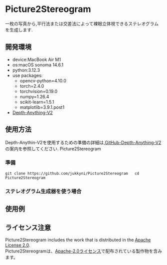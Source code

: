 # Picture2Stereogram
一枚の写真から,平行法または交差法によって裸眼立体視できるステレオグラムを生成します.

## 開発環境
- device:MacBook Air M1
- os:macOS sonoma 14.6.1
- python:3.12.3
- use packages:
    - opencv-python=4.10.0
    - torch=2.4.0
    - torchvision=0.19.0
    - numpy=1.26.4
    - scikit-learn=1.5.1
    - matplotlib=3.9.1.post1
- [Depth-Anything-V2](https://github.com/DepthAnything/Depth-Anything-V2)

## 使用方法
Depth-Anythin-V2を使用するための準備の詳細は,[GitHub-Depth-Anything-V2](https://github.com/DepthAnything/Depth-Anything-V2)の案内を参照してください.
Picture2Stereogram
### 準備
`
git clone https://github.com/jukkyni/Picture2Stereogram  
cd Picture2Stereogram
`
### ステレオグラム生成器を使う場合


## 使用例

## ライセンス注意
Picture2Stereogram includes the work that is distributed in the [Apache License 2.0](http://www.apache.org/licenses/LICENSE-2.0).  
Picture2Stereogramは、[Apache-2.0ライセンス](http://www.apache.org/licenses/LICENSE-2.0)で配布されている製作物を含みます。